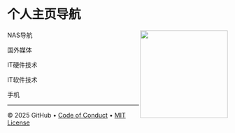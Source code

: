 # 个人主页导航

<img src="https://octodex.github.com/images/Professortocat_v2.png" align="right" height="200px" />

NAS导航

国外媒体

IT硬件技术

IT软件技术

手机


---

&copy; 2025 GitHub &bull; [Code of Conduct](https://www.contributor-covenant.org/version/2/1/code_of_conduct/code_of_conduct.md) &bull; [MIT License](https://gh.io/mit)

